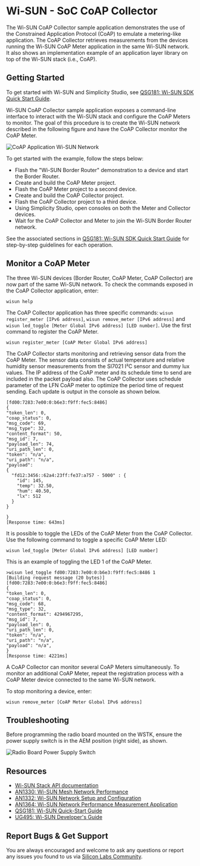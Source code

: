 # Wi-SUN - SoC CoAP Collector

The Wi-SUN CoAP Collector sample application demonstrates the use of the Constrained Application Protocol (CoAP) to emulate a metering-like application. The CoAP Collector retrieves measurements from the devices running the Wi-SUN CoAP Meter application in the same Wi-SUN network. It also shows an implementation example of an application layer library on top of the Wi-SUN stack (i.e., CoAP).

## Getting Started

To get started with Wi-SUN and Simplicity Studio, see [QSG181: Wi-SUN SDK Quick Start Guide](https://www.silabs.com/documents/public/quick-start-guides/qsg181-wi-sun-sdk-quick-start-guide.pdf).

Wi-SUN CoAP Collector sample application exposes a command-line interface to interact with the Wi-SUN stack and configure the CoAP Meters to monitor. The goal of this procedure is to create the Wi-SUN network described in the following figure and have the CoAP Collector monitor the CoAP Meter.

![CoAP Application Wi-SUN Network](readme_img1.png)

To get started with the example, follow the steps below:

* Flash the "Wi-SUN Border Router" demonstration to a device and start the Border Router.
* Create and build the CoAP Meter project.
* Flash the CoAP Meter project to a second device.
* Create and build the CoAP Collector project.
* Flash the CoAP Collector project to a third device.
* Using Simplicity Studio, open consoles on both the Meter and Collector devices.
* Wait for the CoAP Collector and Meter to join the Wi-SUN Border Router network.

See the associated sections in [QSG181: Wi-SUN SDK Quick Start Guide](https://www.silabs.com/documents/public/quick-start-guides/qsg181-wi-sun-sdk-quick-start-guide.pdf) for step-by-step guidelines for each operation.

## Monitor a CoAP Meter

The three Wi-SUN devices (Border Router, CoAP Meter, CoAP Collector) are now part of the same Wi-SUN network. To check the commands exposed in the CoAP Collector application, enter:

    wisun help

The CoAP Collector application has three specific commands: `wisun register_meter [IPv6 address]`, `wisun remove_meter [IPv6 address]` and `wisun led_toggle [Meter Global IPv6 address] [LED number]`. Use the first command to register the CoAP Meter.

    wisun register_meter [CoAP Meter Global IPv6 address]

The CoAP Collector starts monitoring and retrieving sensor data from the CoAP Meter. The sensor data consists of actual temperature and relative humidity sensor measurements from the SI7021 I²C sensor and dummy lux values. 
The IP address of the CoAP meter and its schedule time to send are included in the packet payload also. 
The CoAP Collector uses schedule parameter of the LFN CoAP meter to optimize the period time of request sending.
Each update is output in the console as shown below.

    [fd00:7283:7e00:0:b6e3:f9ff:fec5:8486]
    {
    "token_len": 0,
    "coap_status": 0,
    "msg_code": 69,
    "msg_type": 32,
    "content_format": 50,
    "msg_id": 7,
    "payload_len": 74,
    "uri_path_len": 0,
    "token": "n/a",
    "uri_path": "n/a",
    "payload": 
    { 
      "fd12:3456::62a4:23ff:fe37:a757 - 5000" : {
        "id": 145,
        "temp": 32.50,
        "hum": 40.50,
        "lx": 512
      }
    }

    }
    [Response time: 643ms]

It is possible to toggle the LEDs of the CoAP Meter from the CoAP Collector. Use the following command to toggle a specific CoAP Meter LED:

    wisun led_toggle [Meter Global IPv6 address] [LED number]

This is an example of toggling the LED 1 of the CoAP Meter.

    >wisun led_toggle fd00:7283:7e00:0:b6e3:f9ff:fec5:8486 1
    [Building request message (20 bytes)]
    [fd00:7283:7e00:0:b6e3:f9ff:fec5:8486]
    {
    "token_len": 0,
    "coap_status": 0,
    "msg_code": 68,
    "msg_type": 32,
    "content_format": 4294967295,
    "msg_id": 7,
    "payload_len": 0,
    "uri_path_len": 0,
    "token": "n/a",
    "uri_path": "n/a",
    "payload": "n/a",
    }
    [Response time: 4221ms]

A CoAP Collector can monitor several CoAP Meters simultaneously. To monitor an additional CoAP Meter, repeat the registration process with a CoAP Meter device connected to the same Wi-SUN network.

To stop monitoring a device, enter:

    wisun remove_meter [CoAP Meter Global IPv6 address]

## Troubleshooting

Before programming the radio board mounted on the WSTK, ensure the power supply switch is in the AEM position (right side), as shown.

![Radio Board Power Supply Switch](readme_img0.png)

## Resources

* [Wi-SUN Stack API documentation](https://docs.silabs.com/wisun/latest)
* [AN1330: Wi-SUN Mesh Network Performance](https://www.silabs.com/documents/public/application-notes/an1330-wi-sun-network-performance.pdf)
* [AN1332: Wi-SUN Network Setup and Configuration](https://www.silabs.com/documents/public/application-notes/an1332-wi-sun-network-configuration.pdf)
* [AN1364: Wi-SUN Network Performance Measurement Application](https://www.silabs.com/documents/public/application-notes/an1364-wi-sun-network-performance-measurement-app.pdf)
* [QSG181: Wi-SUN Quick-Start Guide](https://www.silabs.com/documents/public/quick-start-guides/qsg181-wi-sun-sdk-quick-start-guide.pdf)
* [UG495: Wi-SUN Developer's Guide](https://www.silabs.com/documents/public/user-guides/ug495-wi-sun-developers-guide.pdf)

## Report Bugs & Get Support

You are always encouraged and welcome to ask any questions or report any issues you found to us via [Silicon Labs Community](https://community.silabs.com/s/topic/0TO1M000000qHc6WAE/wisun).
